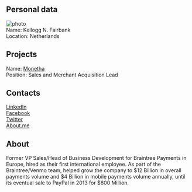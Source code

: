 ## Personal data
![ photo](photo/kellogg_fairbank.png)  
Name: Kellogg N. Fairbank    
Location: Netherlands  
## Projects 
Name: [Monetha](../projects/monetha.md)  
Position: Sales and Merchant Acquisition Lead   
## Contacts
[LinkedIn](https://www.linkedin.com/in/kelloggfairbank/)  
[Facebook](https://www.facebook.com/kelloggfairbank)  
[Twitter](https://twitter.com/kelloggfairbank)  
[About.me](https://about.me/kelloggfairbank)
## About
Former VP Sales/Head of Business Development for Braintree Payments in Europe, hired as their first international employee. As part of the Braintree/Venmo team, helped grow the company to $12 Billion in overall payments volume and $4 Billion in mobile payments volume annually, until its eventual sale to PayPal in 2013 for $800 Million.
